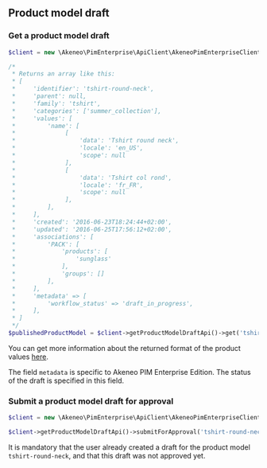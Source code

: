 ## Product model draft

### Get a product model draft 

```php
$client = new \Akeneo\PimEnterprise\ApiClient\AkeneoPimEnterpriseClientBuilder('http://akeneo.com/')->buildAuthenticatedByPassword('client_id', 'secret', 'admin', 'admin');

/*
 * Returns an array like this:
 * [
 *     'identifier': 'tshirt-round-neck',
 *     'parent': null,
 *     'family': 'tshirt',
 *     'categories': ['summer_collection'],
 *     'values': [
 *         'name': [
 *              [
 *                  'data': 'Tshirt round neck',
 *                  'locale': 'en_US',
 *                  'scope': null
 *              ],
 *              [
 *                  'data': 'Tshirt col rond',
 *                  'locale': 'fr_FR',
 *                  'scope': null
 *              ],
 *         ],
 *     ],
 *     'created': '2016-06-23T18:24:44+02:00',
 *     'updated': '2016-06-25T17:56:12+02:00',
 *     'associations': [
 *         'PACK': [
 *             'products': [
 *                 'sunglass'
 *             ],
 *             'groups': []
 *         ],
 *     ],
 *     'metadata' => [
 *         'workflow_status' => 'draft_in_progress',
 *     ],
 * ]
 */
$publishedProductModel = $client->getProductModelDraftApi()->get('tshirt-round-neck');
```

You can get more information about the returned format of the product values [here](/documentation/resources.html#product-values).

The field `metadata` is specific to Akeneo PIM Enterprise Edition. The status of the draft is specified in this field.

### Submit a product model draft for approval

```php
$client = new \Akeneo\PimEnterprise\ApiClient\AkeneoPimEnterpriseClientBuilder('http://akeneo.com/')->buildAuthenticatedByPassword('client_id', 'secret', 'admin', 'admin');

$client->getProductModelDraftApi()->submitForApproval('tshirt-round-neck');
```

It is mandatory that the user already created a draft for the product model `tshirt-round-neck`, and that this draft was not approved yet.
